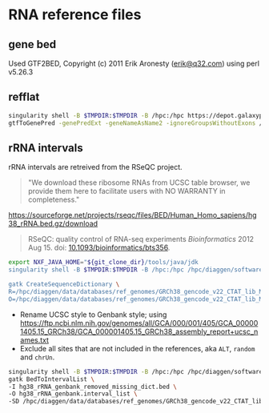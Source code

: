 # RNA reference files
## gene bed
Used GTF2BED, Copyright (c) 2011 Erik Aronesty (erik@q32.com)
using perl v5.26.3

## refflat
```bash
singularity shell -B $TMPDIR:$TMPDIR -B /hpc:/hpc https://depot.galaxyproject.org/singularity/ucsc-gtftogenepred:357--1
gtfToGenePred -genePredExt -geneNameAsName2 -ignoreGroupsWithoutExons /hpc/diaggen/data/databases/ref_genomes/GRCh38_gencode_v22_CTAT_lib_Mar012021/GRCh38_gencode_v22_CTAT_lib_Mar012021.plug-n-play/ctat_genome_lib_build_dir/ref_annot.gtf /dev/stdout | awk 'BEGIN { OFS="\t"} {print $12, $1, $2, $3, $4, $5, $6, $7, $8, $9, $10}' > /hpc/diaggen/data/databases/ref_genomes/GRCh38_gencode_v22_CTAT_lib_Mar012021/GRCh38_gencode_v22_CTAT_lib_Mar012021.ref_annot.gtf.refflat
```

## rRNA intervals
rRNA intervals are retreived from the RSeQC project.
> "We download these ribosome RNAs from UCSC table browser, we provide them here to facilitate users with NO WARRANTY in completeness."

https://sourceforge.net/projects/rseqc/files/BED/Human_Homo_sapiens/hg38_rRNA.bed.gz/download

> RSeQC: quality control of RNA-seq experiments
> _Bioinformatics_ 2012 Aug 15. doi: [10.1093/bioinformatics/bts356](https://dx.doi.org/10.1093/bioinformatics/bts356).

```bash
export NXF_JAVA_HOME="${git_clone_dir}/tools/java/jdk
singularity shell -B $TMPDIR:$TMPDIR -B /hpc:/hpc /hpc/diaggen/software/singularity_cache/broadinstitute-gatk-4.5.0.0.img

gatk CreateSequenceDictionary \
R=/hpc/diaggen/data/databases/ref_genomes/GRCh38_gencode_v22_CTAT_lib_Mar012021/GRCh38_gencode_v22_CTAT_lib_Mar012021.plug-n-play/ctat_genome_lib_build_dir/ref_genome.fa \
O=/hpc/diaggen/data/databases/ref_genomes/GRCh38_gencode_v22_CTAT_lib_Mar012021/GRCh38_gencode_v22_CTAT_lib_Mar012021.ref_genome.dict
```
- Rename UCSC style to Genbank style; using https://ftp.ncbi.nlm.nih.gov/genomes/all/GCA/000/001/405/GCA_000001405.15_GRCh38/GCA_000001405.15_GRCh38_assembly_report+ucsc_names.txt
- Exclude all sites that are not included in the references, aka `ALT`, `random` and `chrUn`.

```bash
singularity shell -B $TMPDIR:$TMPDIR -B /hpc:/hpc /hpc/diaggen/software/singularity_cache/broadinstitute-gatk-4.5.0.0.img
gatk BedToIntervalList \
-I hg38_rRNA_genbank_removed_missing_dict.bed \
-O hg38_rRNA_genbank.interval_list \
-SD /hpc/diaggen/data/databases/ref_genomes/GRCh38_gencode_v22_CTAT_lib_Mar012021/GRCh38_gencode_v22_CTAT_lib_Mar012021.ref_genome.dict
```
